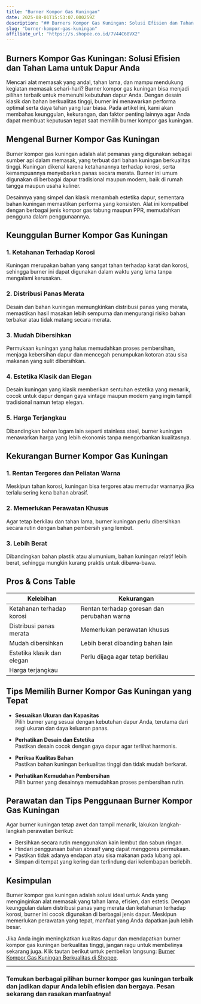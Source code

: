 ```yaml
---
title: "Burner Kompor Gas Kuningan"
date: 2025-08-01T15:53:07.000259Z
description: "## Burners Kompor Gas Kuningan: Solusi Efisien dan Tahan Lama untuk Dapur Anda..."
slug: "burner-kompor-gas-kuningan"
affiliate_url: "https://s.shopee.co.id/7V44C68VX2"
---
```

## Burners Kompor Gas Kuningan: Solusi Efisien dan Tahan Lama untuk Dapur Anda

Mencari alat memasak yang andal, tahan lama, dan mampu mendukung kegiatan memasak sehari-hari? Burner kompor gas kuningan bisa menjadi pilihan terbaik untuk memenuhi kebutuhan dapur Anda. Dengan desain klasik dan bahan berkualitas tinggi, burner ini menawarkan performa optimal serta daya tahan yang luar biasa. Pada artikel ini, kami akan membahas keunggulan, kekurangan, dan faktor penting lainnya agar Anda dapat membuat keputusan tepat saat memilih burner kompor gas kuningan.

## Mengenal Burner Kompor Gas Kuningan

Burner kompor gas kuningan adalah alat pemanas yang digunakan sebagai sumber api dalam memasak, yang terbuat dari bahan kuningan berkualitas tinggi. Kuningan dikenal karena ketahanannya terhadap korosi, serta kemampuannya menyebarkan panas secara merata. Burner ini umum digunakan di berbagai dapur tradisional maupun modern, baik di rumah tangga maupun usaha kuliner.

Desainnya yang simpel dan klasik menambah estetika dapur, sementara bahan kuningan memastikan performa yang konsisten. Alat ini kompatibel dengan berbagai jenis kompor gas tabung maupun PPR, memudahkan pengguna dalam penggunaannya.

## Keunggulan Burner Kompor Gas Kuningan

### 1. **Ketahanan Terhadap Korosi**
Kuningan merupakan bahan yang sangat tahan terhadap karat dan korosi, sehingga burner ini dapat digunakan dalam waktu yang lama tanpa mengalami kerusakan.

### 2. **Distribusi Panas Merata**
Desain dan bahan kuningan memungkinkan distribusi panas yang merata, memastikan hasil masakan lebih sempurna dan mengurangi risiko bahan terbakar atau tidak matang secara merata.

### 3. **Mudah Dibersihkan**
Permukaan kuningan yang halus memudahkan proses pembersihan, menjaga kebersihan dapur dan mencegah penumpukan kotoran atau sisa makanan yang sulit dibersihkan.

### 4. **Estetika Klasik dan Elegan**
Desain kuningan yang klasik memberikan sentuhan estetika yang menarik, cocok untuk dapur dengan gaya vintage maupun modern yang ingin tampil tradisional namun tetap elegan.

### 5. **Harga Terjangkau**
Dibandingkan bahan logam lain seperti stainless steel, burner kuningan menawarkan harga yang lebih ekonomis tanpa mengorbankan kualitasnya.

## Kekurangan Burner Kompor Gas Kuningan

### 1. **Rentan Tergores dan Peliatan Warna**
Meskipun tahan korosi, kuningan bisa tergores atau memudar warnanya jika terlalu sering kena bahan abrasif.

### 2. **Memerlukan Perawatan Khusus**
Agar tetap berkilau dan tahan lama, burner kuningan perlu dibersihkan secara rutin dengan bahan pembersih yang lembut.

### 3. **Lebih Berat**
Dibandingkan bahan plastik atau alumunium, bahan kuningan relatif lebih berat, sehingga mungkin kurang praktis untuk dibawa-bawa.

## Pros & Cons Table

| Kelebihan                                   | Kekurangan                                |
|----------------------------------------------|-------------------------------------------|
| Ketahanan terhadap korosi                  | Rentan terhadap goresan dan perubahan warna |
| Distribusi panas merata                     | Memerlukan perawatan khusus             |
| Mudah dibersihkan                          | Lebih berat dibanding bahan lain       |
| Estetika klasik dan elegan                 | Perlu dijaga agar tetap berkilau     |
| Harga terjangkau                           |                                           |

## Tips Memilih Burner Kompor Gas Kuningan yang Tepat

- **Sesuaikan Ukuran dan Kapasitas**  
Pilih burner yang sesuai dengan kebutuhan dapur Anda, terutama dari segi ukuran dan daya keluaran panas.

- **Perhatikan Desain dan Estetika**  
Pastikan desain cocok dengan gaya dapur agar terlihat harmonis.

- **Periksa Kualitas Bahan**  
Pastikan bahan kuningan berkualitas tinggi dan tidak mudah berkarat.

- **Perhatikan Kemudahan Pembersihan**  
Pilih burner yang desainnya memudahkan proses pembersihan rutin.

## Perawatan dan Tips Penggunaan Burner Kompor Gas Kuningan

Agar burner kuningan tetap awet dan tampil menarik, lakukan langkah-langkah perawatan berikut:

- Bersihkan secara rutin menggunakan kain lembut dan sabun ringan.
- Hindari penggunaan bahan abrasif yang dapat menggores permukaan.
- Pastikan tidak adanya endapan atau sisa makanan pada lubang api.
- Simpan di tempat yang kering dan terlindung dari kelembapan berlebih.

## Kesimpulan

Burner kompor gas kuningan adalah solusi ideal untuk Anda yang menginginkan alat memasak yang tahan lama, efisien, dan estetis. Dengan keunggulan dalam distribusi panas yang merata dan ketahanan terhadap korosi, burner ini cocok digunakan di berbagai jenis dapur. Meskipun memerlukan perawatan yang tepat, manfaat yang Anda dapatkan jauh lebih besar.

Jika Anda ingin meningkatkan kualitas dapur dan mendapatkan burner kompor gas kuningan berkualitas tinggi, jangan ragu untuk membelinya sekarang juga. Klik tautan berikut untuk pembelian langsung: [Burner Kompor Gas Kuningan Berkualitas di Shopee](https://s.shopee.co.id/7V44C68VX2).

---

### Temukan berbagai pilihan burner kompor gas kuningan terbaik dan jadikan dapur Anda lebih efisien dan bergaya. Pesan sekarang dan rasakan manfaatnya!